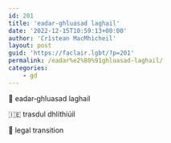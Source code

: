 ```yaml
---
id: 201
title: 'eadar‑ghluasad laghail'
date: '2022-12-15T10:59:13+00:00'
author: 'Crìstean MacMhìcheil'
layout: post
guid: 'https://faclair.lgbt/?p=201'
permalink: /eadar%e2%80%91ghluasad-laghail/
categories:
    - gd
---
```


&#x1f3f4;&#xe0067;&#xe0062;&#xe0073;&#xe0063;&#xe0074;&#xe007f; eadar‑ghluasad laghail

&#x1f1ee;&#x1f1ea; trasdul dhlíthiúil

&#x1f3f4;&#xe0067;&#xe0062;&#xe0065;&#xe006e;&#xe0067;&#xe007f; legal transition
